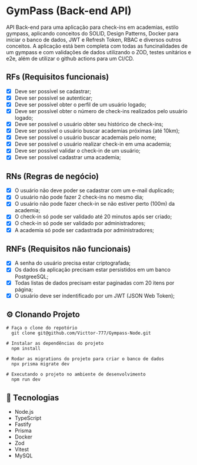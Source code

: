 # GymPass (Back-end API)

API Back-end para uma aplicação para check-ins em academias, estilo gympass, aplicando conceitos do SOLID, Design Patterns, Docker para iniciar o banco de dados, JWT e Refresh Token, RBAC e diversos outros conceitos. A aplicação está bem completa com todas as funcinalidades de um gympass e com validações de dados utilizando o ZOD, testes unitários e e2e, além de utilizar o github actions para um CI/CD.

## RFs (Requisitos funcionais)

- [x] Deve ser possível se cadastrar;
- [x] Deve ser possível se autenticar;
- [x] Deve ser possível obter o perfil de um usuário logado;
- [x] Deve ser possível obter o número de check-ins realizados pelo usuário logado;
- [x] Deve ser possível o usuário obter seu histórico de check-ins;
- [x] Deve ser possível o usuário buscar academias próximas (até 10km);
- [x] Deve ser possível o usuário buscar academais pelo nome;
- [x] Deve ser possível o usuário realizar check-in em uma academia;
- [x] Deve ser possível validar o check-in de um usuário;
- [x] Deve ser possível cadastrar uma academia;

## RNs (Regras de negócio)

- [x] O usuário não deve poder se cadastrar com um e-mail duplicado;
- [x] O usuário não pode fazer 2 check-ins no mesmo dia;
- [x] O usuário não pode fazer check-in se não estiver perto (100m) da academia;
- [x] O check-in só pode ser validado até 20 minutos após ser criado;
- [x] O check-in só pode ser validado por administradores;
- [x] A academia só pode ser cadastrada por administradores;

## RNFs (Requisitos não funcionais)

- [x] A senha do usuário precisa estar criptografada;
- [x] Os dados da aplicação precisam estar persistidos em um banco PostgreeSQL;
- [x] Todas listas de dados precisam estar paginadas com 20 itens por página;
- [x] O usuário deve ser indentificado por um JWT (JSON Web Token);

## ⚙ Clonando Projeto

```
# Faça o clone do repotório
  git clone git@github.com/Victtor-777/Gympass-Node.git

# Instalar as dependências do projeto
  npm install

# Rodar as migrations do projeto para criar o banco de dados
  npx prisma migrate dev

# Executando o projeto no ambiente de desenvolvimento
  npm run dev
```

## 🚀 Tecnologias

- Node.js
- TypeScript
- Fastify
- Prisma
- Docker
- Zod
- Vitest
- MySQL
